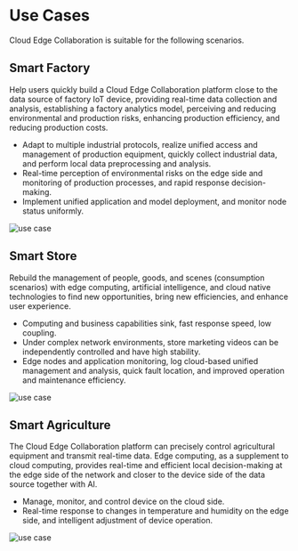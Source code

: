 # Use Cases

Cloud Edge Collaboration is suitable for the following scenarios.

## Smart Factory

Help users quickly build a Cloud Edge Collaboration platform close to the data source of factory IoT device, providing real-time data collection and analysis, establishing a factory analytics model, perceiving and reducing environmental and production risks, enhancing production efficiency, and reducing production costs.

- Adapt to multiple industrial protocols, realize unified access and management of production equipment, quickly collect industrial data, and perform local data preprocessing and analysis.
- Real-time perception of environmental risks on the edge side and monitoring of production processes, and rapid response decision-making.
- Implement unified application and model deployment, and monitor node status uniformly.

![use case](https://docs.daocloud.io/daocloud-docs-images/docs/en/docs/kant/images/use-case01.png)

## Smart Store

Rebuild the management of people, goods, and scenes (consumption scenarios) with edge computing, artificial intelligence, and cloud native technologies to find new opportunities, bring new efficiencies, and enhance user experience.

- Computing and business capabilities sink, fast response speed, low coupling.
- Under complex network environments, store marketing videos can be independently controlled and have high stability.
- Edge nodes and application monitoring, log cloud-based unified management and analysis, quick fault location, and improved operation and maintenance efficiency.

![use case](https://docs.daocloud.io/daocloud-docs-images/docs/en/docs/kant/images/use-case02.png)

## Smart Agriculture

The Cloud Edge Collaboration platform can precisely control agricultural equipment and transmit real-time data. Edge computing, as a supplement to cloud computing, provides real-time and efficient local decision-making at the edge side of the network and closer to the device side of the data source together with AI.

- Manage, monitor, and control device on the cloud side.
- Real-time response to changes in temperature and humidity on the edge side, and intelligent adjustment of device operation.

![use case](https://docs.daocloud.io/daocloud-docs-images/docs/en/docs/kant/images/use-case03.png)
